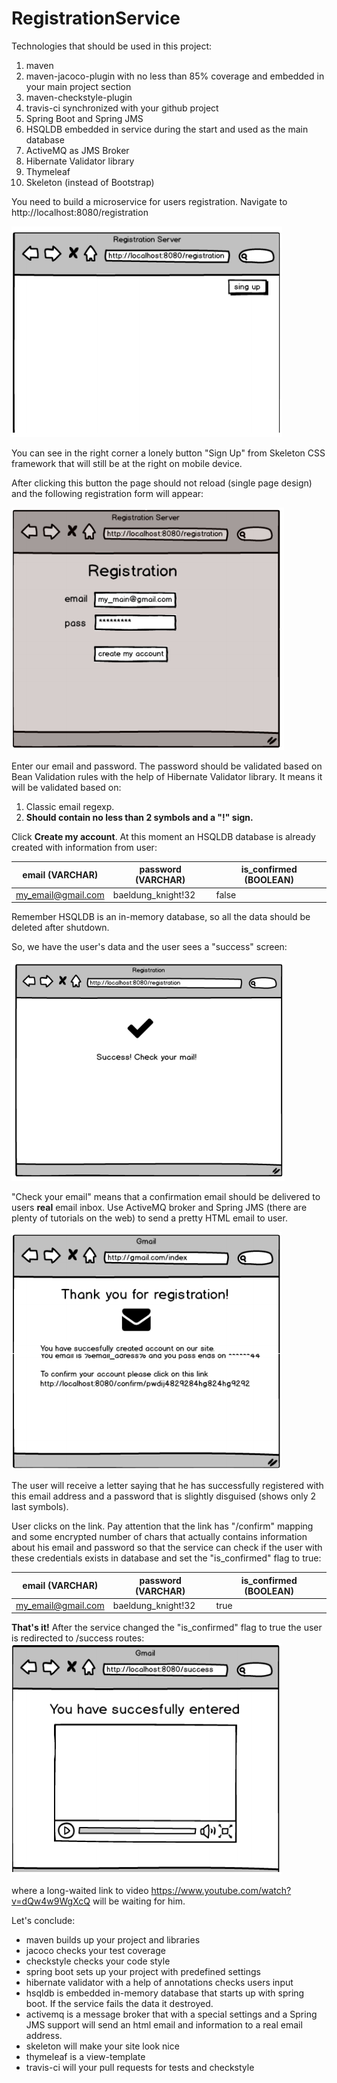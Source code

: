 # RegistrationService

Technologies that should be used in this project:

1. maven
2. maven-jacoco-plugin with no less than 85% coverage and embedded in your main project <build> section
3. maven-checkstyle-plugin
4. travis-ci synchronized with your github project
5. Spring Boot and Spring JMS
6. HSQLDB embedded in service during the start and used as the main database
7. ActiveMQ as JMS Broker
8. Hibernate Validator library
9. Thymeleaf
10. Skeleton (instead of Bootstrap)

You need to build a microservice for users registration. Navigate to http://localhost:8080/registration

![Screenshot1](https://raw.githubusercontent.com/RamanujamTeam/RegistrationService/master/src/main/resources/img/1.png)

You can see in the right corner a lonely button "Sign Up" from Skeleton CSS framework that will still be at the right on mobile device.

After clicking this button the page should not reload (single page design) and the following registration form will appear:

![Screenshot2](https://raw.githubusercontent.com/RamanujamTeam/RegistrationService/master/src/main/resources/img/2.png)

Enter our email and password. The password should be validated based on Bean Validation rules with the help of Hibernate Validator library. It means it will be validated based on:

1. Classic email regexp.
2. **Should contain no less than 2 symbols and a "!" sign.**

Click **Create my account**.
At this moment an HSQLDB database is already created with information from user:

| email (VARCHAR)    | password (VARCHAR) | is_confirmed (BOOLEAN) |
|--------------------|--------------------|------------------------|
| my_email@gmail.com | baeldung_knight!32 |          false         |

Remember HSQLDB is an in-memory database, so all the data should be deleted after shutdown.

So, we have the user's data and the user sees a "success" screen:

![Screenshot3](https://raw.githubusercontent.com/RamanujamTeam/RegistrationService/master/src/main/resources/img/3.png)

"Check your email" means that a confirmation email should be delivered to users **real** email inbox. Use ActiveMQ broker and Spring JMS (there are plenty of tutorials on the web) to send a pretty HTML email to user. 

![Screenshot4](https://raw.githubusercontent.com/RamanujamTeam/RegistrationService/master/src/main/resources/img/4.png)

The user will receive a letter saying that he has successfully registered with this email address and a password that is slightly disguised (shows only 2 last symbols).

User clicks on the link. Pay attention that the link has "/confirm" mapping and some encrypted number of chars that actually contains information about his email and password so that the service can check if the user with these credentials exists in database and set the "is_confirmed" flag to true:

| email (VARCHAR)    | password (VARCHAR) | is_confirmed (BOOLEAN) |
|--------------------|--------------------|------------------------|
| my_email@gmail.com | baeldung_knight!32 |          true          |


**That's it!**
After the service changed the "is_confirmed" flag to true the user is redirected to /success routes:
![Screenshot5](https://raw.githubusercontent.com/RamanujamTeam/RegistrationService/master/src/main/resources/img/5.png)

where a long-waited link to video https://www.youtube.com/watch?v=dQw4w9WgXcQ will be waiting for him.

Let's conclude:
* maven builds up your project and libraries
* jacoco checks your test coverage
* checkstyle checks your code style
* spring boot sets up your project with predefined settings
* hibernate validator with a help of annotations checks users input
* hsqldb is embedded in-memory database that starts up with spring boot. If the service fails the data it destroyed.
* activemq is a message broker that with a special settings and a Spring JMS support will send an html email and information to a real email address.
* skeleton will make your site look nice
* thymeleaf is a view-template
* travis-ci will your pull requests for tests and checkstyle
